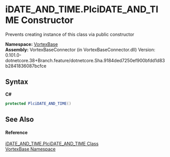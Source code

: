 # iDATE_AND_TIME.PlciDATE_AND_TIME Constructor 
 

Prevents creating instance of this class via public constructor

**Namespace:**&nbsp;<a href="N_VortexBase.md">VortexBase</a><br />**Assembly:**&nbsp;VortexBaseConnector (in VortexBaseConnector.dll) Version: 0.101.0-dotnetcore.38+Branch.feature/dotnetcore.Sha.9184ded7250ef900bfdd1d83b2841836087bcfce

## Syntax

**C#**<br />
``` C#
protected PlciDATE_AND_TIME()
```


## See Also


#### Reference
<a href="T_VortexBase_iDATE_AND_TIME_PlciDATE_AND_TIME.md">iDATE_AND_TIME.PlciDATE_AND_TIME Class</a><br /><a href="N_VortexBase.md">VortexBase Namespace</a><br />